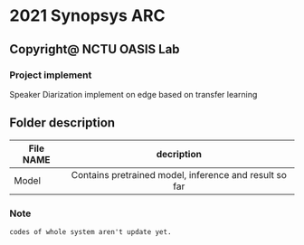 # 2021 Synopsys ARC
## Copyright@ NCTU OASIS Lab

### Project implement
  Speaker Diarization implement on edge based on transfer learning

## Folder description

| File NAME               | decription                  |
| ------------------------|:---------------------------:|
| Model                   | Contains pretrained model, inference and result so far  |


### Note
	codes of whole system aren't update yet. 
